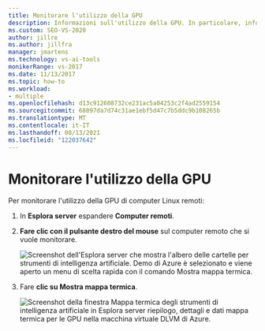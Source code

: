 ```yaml
---
title: Monitorare l'utilizzo della GPU
description: Informazioni sull'utilizzo della GPU. In particolare, informazioni su come monitorare l'utilizzo della GPU di computer Linux remoti.
ms.custom: SEO-VS-2020
author: jillre
ms.author: jillfra
manager: jmartens
ms.technology: vs-ai-tools
monikerRange: vs-2017
ms.date: 11/13/2017
ms.topic: how-to
ms.workload:
- multiple
ms.openlocfilehash: d13c912608732ce231ac5a04253c2f4ad2559154
ms.sourcegitcommit: 68897da7d74c31ae1ebf5d47c7b5ddc9b108265b
ms.translationtype: MT
ms.contentlocale: it-IT
ms.lasthandoff: 08/13/2021
ms.locfileid: "122037642"
---
```

# <a name="monitoring-gpu-utilization"></a>Monitorare l'utilizzo della GPU

Per monitorare l'utilizzo della GPU di computer Linux remoti:

1. In **Esplora server** espandere **Computer remoti**.
2. **Fare clic con il pulsante destro del mouse** sul computer remoto che si vuole monitorare.

    ![Screenshot dell'Esplora server che mostra l'albero delle cartelle per strumenti di intelligenza artificiale. Demo di Azure è selezionato e viene aperto un menu di scelta rapida con il comando Mostra mappa termica.](media/monitor-gpu/gpu-heatmap-0.png)

3. Fare **clic su Mostra mappa termica**.

    ![Screenshot della finestra Mappa termica degli strumenti di intelligenza artificiale in Esplora server riepilogo, dettagli e dati mappa termica per le GPU nella macchina virtuale DLVM di Azure.](media/monitor-gpu/heatmap.png)
